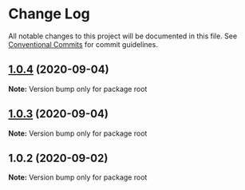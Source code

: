 # Change Log

All notable changes to this project will be documented in this file.
See [Conventional Commits](https://conventionalcommits.org) for commit guidelines.

## [1.0.4](https://github.com/dwiyatci/fiddle/compare/v1.0.2...v1.0.4) (2020-09-04)

**Note:** Version bump only for package root





## [1.0.3](https://github.com/dwiyatci/fiddle/compare/v1.0.2...v1.0.3) (2020-09-04)

**Note:** Version bump only for package root





## 1.0.2 (2020-09-02)

**Note:** Version bump only for package root
